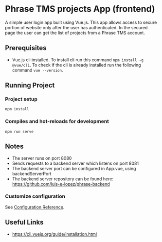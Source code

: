 # Phrase TMS projects App (frontend)

A simple user login app built using Vue.js. This app allows access to secure portion of website only after the user has authenticated. In the secured page the user can get the list of projects from a Phrase TMS account.

## Prerequisites

- Vue.js cli installed. To install cli run this command `npm install -g @vue/cli`. To check if the cli is already installed run the following command `vue --version`.

## Running Project

### Project setup

```
npm install
```

### Compiles and hot-reloads for development

```
npm run serve
```

## Notes

- The server runs on port 8080
- Sends requests to a backend server which listens on port 8081
- The backend server port can be configured in App.vue, using backendServerPort
- The backend server repository can be found here: https://github.com/luis-e-lopez/phrase-backend

### Customize configuration

See [Configuration Reference](https://cli.vuejs.org/config/).

## Useful Links

- https://cli.vuejs.org/guide/installation.html
